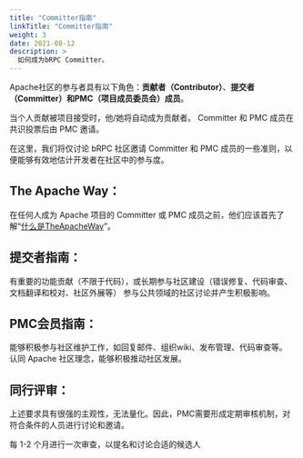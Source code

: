 ```yaml
---
title: "Committer指南"
linkTitle: "Committer指南"
weight: 3
date: 2021-08-12
description: >
  如何成为bRPC Committer。
---
```

Apache社区的参与者具有以下角色：**贡献者（Contributor）**、**提交者（Committer）**和**PMC（项目成员委员会）成员**。

当个人贡献被项目接受时，他/她将自动成为贡献者。
Committer 和 PMC 成员在共识投票后由 PMC 邀请。

在这里，我们将仅讨论 bRPC 社区邀请 Committer 和 PMC 成员的一些准则，以便能够有效地估计开发者在社区中的参与度。

## The Apache Way：
在任何人成为 Apache 项目的 Committer 或 PMC 成员之前，他们应该首先了解“[什么是TheApacheWay](https://apache.org/theapacheway/index.html)”。

## 提交者指南：
有重要的功能贡献（不限于代码），或长期参与社区建设（错误修复、代码审查、文档翻译和校对、社区外展等）
参与公共领域的社区讨论并产生积极影响。
## PMC会员指南：
能够积极参与社区维护工作，如回复邮件、组织wiki、发布管理、代码审查等。
认同 Apache 社区理念，能够积极推动社区发展。
## 同行评审：
上述要求具有很强的主观性，无法量化。因此，PMC需要形成定期审核机制，对符合条件的人员进行讨论和邀请。

每 1-2 个月进行一次审查，以提名和讨论合适的候选人
